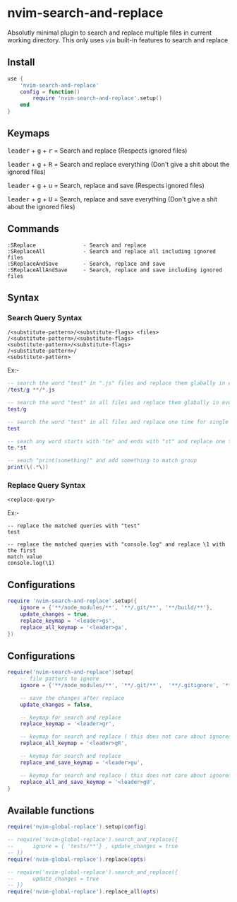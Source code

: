 # nvim-search-and-replace

Absolutly minimal plugin to search and replace multiple files in current working directory. This only uses `vim` built-in features to search and replace

## Install

```lua
use {
    'nvim-search-and-replace'
    config = function()
        require 'nvim-search-and-replace'.setup()
    end
}
```

## Keymaps

<kbd>leader</kbd> + <kbd>g</kbd> + <kbd>r</kbd> = Search and replace (Respects
ignored files)

<kbd>leader</kbd> + <kbd>g</kbd> + <kbd>R</kbd> = Search and replace
everything (Don't give a shit about the ignored files)

<kbd>leader</kbd> + <kbd>g</kbd> + <kbd>u</kbd> = Search, replace and save (Respects
ignored files)

<kbd>leader</kbd> + <kbd>g</kbd> + <kbd>U</kbd> = Search, replace and save
everything (Don't give a shit about the ignored files)

## Commands

```vim
:SReplace               - Search and replace
:SReplaceAll            - Search and replace all including ignored files
:SReplaceAndSave        - Search, replace and save
:SReplaceAllAndSave     - Search, replace and save including ignored files
```

## Syntax

### Search Query Syntax

```
/<substitute-pattern>/<substitute-flags> <files>
/<substitute-pattern>/<substitute-flags>
<substitute-pattern>/<substitute-flags>
/<substitute-pattern>/
<substitute-pattern>
```

Ex:-

```lua
-- search the word "test" in ".js" files and replace them glabally in every file
/test/g **/*.js

-- search the word "test" in all files and replace them glabally in every file
test/g

-- search the word "test" in all files and replace one time for single line
test

-- seach any word starts with "te" and ends with "st" and replace one time for single line
te.*st

-- seach "print(something)" and add something to match group
print(\(.*\))
```

### Replace Query Syntax

```
<replace-query>
```

Ex:-

```
-- replace the matched queries with "test"
test

-- replace the matched queries with "console.log" and replace \1 with the first
match value
console.log(\1)
```

## Configurations

```lua
require 'nvim-search-and-replace'.setup({
    ignore = {'**/node_modules/**', '**/.git/**', '**/build/**'},
    update_changes = true,
    replace_keymap = '<leader>gs',
    replace_all_keymap = '<leader>ga',
})
```

## Configurations

```lua
require('nvim-search-and-replace')setup{
    -- file patters to ignore
    ignore = {'**/node_modules/**', '**/.git/**',  '**/.gitignore', '**/.gitmodules','build/**'},

    -- save the changes after replace
    update_changes = false,

    -- keymap for search and replace
    replace_keymap = '<leader>gr',

    -- keymap for search and replace ( this does not care about ignored files )
    replace_all_keymap = '<leader>gR',

    -- keymap for search and replace
    replace_and_save_keymap = '<leader>gu',

    -- keymap for search and replace ( this does not care about ignored files )
    replace_all_and_save_keymap = '<leader>gU',
}
```

## Available functions

```lua
require('nvim-global-replace').setup(config)

-- require('nvim-global-replace').search_and_replace({
--      ignore = { 'tests/**'} , update_changes = true
-- })
require('nvim-global-replace').replace(opts)

-- require('nvim-global-replace').search_and_replace({
--      update_changes = true
-- })
require('nvim-global-replace').replace_all(opts)
```
